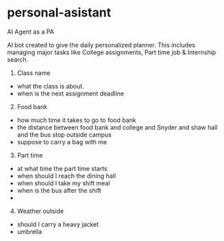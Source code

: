 # personal-asistant
AI Agent as a PA

AI bot created to give the daily personalized planner. 
This includes managing major tasks like College assignments, Part time job & Internship search.

1. Class name
 - what the class is about.
 - when is the next assignment deadline 
 
2. Food bank 
- how much time it takes to go to food bank
- the distance between food bank and college and Snyder and shaw hall and the bus stop outside campus
- suppose to carry a bag with me

3. Part time 
- at what time the part time starts
- when should I reach the dining hall
- when should I take my shift meal
- when is the bus after the shift
- 
4. Weather outside 
- should I carry a heavy jacket 
- umbrella 
